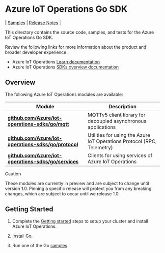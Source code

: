 # Azure IoT Operations Go SDK

| [Samples](samples) | [Release Notes](https://github.com/Azure/iot-operations-sdks/releases?q=go%2F) |

This directory contains the source code, samples, and tests for the Azure IoT Operations Go SDK.

Review the following links for more information about the product and broader developer experience:

-   Azure IoT Operations [Learn documentation](https://learn.microsoft.com/azure/iot-operations/)
-   Azure IoT Operations [SDKs overview documentation](/doc)

## Overview

The following Azure IoT Operations modules are available:

| Module                                                           | Description                                                            |
| ---------------------------------------------------------------- | ---------------------------------------------------------------------- |
| [**github.com/Azure/iot-operations-sdks/go/mqtt**](mqtt)         | MQTTv5 client library for decoupled asynchronous applications          |
| [**github.com/Azure/iot-operations-sdks/go/protocol**](protocol) | Utilities for using the Azure IoT Operations Protocol (RPC, Telemetry) |
| [**github.com/Azure/iot-operations-sdks/go/services**](services) | Clients for using services of Azure IoT Operations                     |

> [!CAUTION]
> These modules are currently in preview and are subject to change until version 1.0. Pinning a specific release will protect you from any breaking changes, which are subject to occur until we release 1.0.

## Getting Started

1. Complete the [Getting started](/README.md#getting-started) steps to setup your cluster and install Azure IoT Operations.

2. Install [Go](https://go.dev/doc/install).

3. Run one of the Go [samples](samples).
